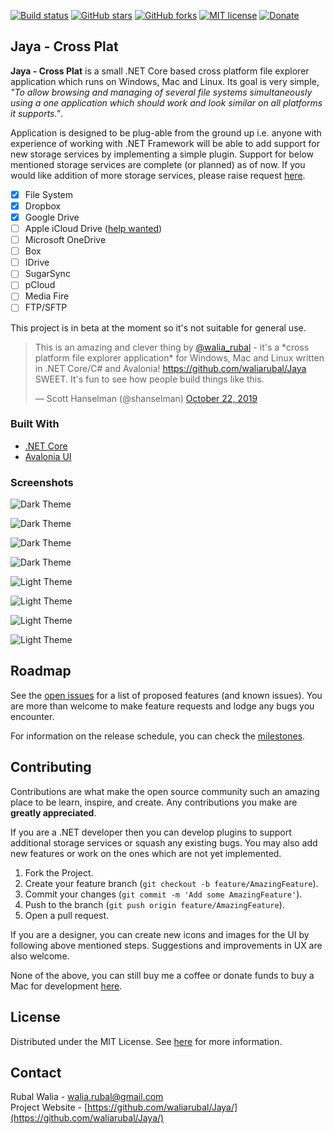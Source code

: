 [![Build status](https://ci.appveyor.com/api/projects/status/467yhb1fia401wai?svg=true)](https://ci.appveyor.com/project/waliarubal/jaya-dev)
[![GitHub stars](https://img.shields.io/github/stars/waliarubal/Jaya)](https://github.com/waliarubal/Jaya/stargazers)
[![GitHub forks](https://img.shields.io/github/forks/waliarubal/Jaya)](https://github.com/waliarubal/Jaya/network)
[![MIT license](https://img.shields.io/github/license/waliarubal/Jaya)](https://raw.githubusercontent.com/waliarubal/Jaya/dev/LICENSE)
[![Donate](https://img.shields.io/badge/Donate-PayPal-green.svg)](https://www.paypal.com/cgi-bin/webscr?cmd=_s-xclick&hosted_button_id=DEXCFJ6R48SR2)

## Jaya - Cross Plat

**Jaya - Cross Plat** is a small .NET Core based cross platform file explorer application which runs on Windows, Mac and Linux. Its goal is very simple, *"To allow browsing and managing of several file systems simultaneously using a one  application which should work and look similar on all platforms it supports."*.

Application is designed to be plug-able from the ground up i.e. anyone with experience of working with .NET Framework will be able to add support for new storage services by implementing a simple plugin. Support for below mentioned storage services are complete (or planned) as of now. If you would like addition of more storage services, please raise request [here](https://github.com/waliarubal/Jaya/issues).
- [x] File System
- [x] Dropbox
- [x] Google Drive
- [ ] Apple iCloud Drive ([help wanted](https://github.com/waliarubal/Jaya/issues/17))
- [ ] Microsoft OneDrive
- [ ] Box
- [ ] IDrive
- [ ] SugarSync
- [ ] pCloud
- [ ] Media Fire
- [ ] FTP/SFTP

This project is in beta at the moment so it's not suitable for general use.

<blockquote>
<p lang="en" dir="ltr">This is an amazing and clever thing by <a href="https://twitter.com/walia_rubal?ref_src=twsrc%5Etfw">@walia_rubal</a> - it&#39;s a *cross platform file explorer application* for Windows, Mac and Linux written in .NET Core/C# and Avalonia! <a href="https://github.com/waliarubal/Jaya">https://github.com/waliarubal/Jaya</a> SWEET. It&#39;s fun to see how people build things like this.</p>
&mdash; Scott Hanselman (@shanselman) <a href="https://twitter.com/shanselman/status/1186681229480906753?ref_src=twsrc%5Etfw">October 22, 2019</a>
</blockquote>

### Built With
* [.NET Core](https://github.com/dotnet/core)
* [Avalonia UI](https://avaloniaui.net/)

### Screenshots

![Dark Theme](https://raw.githubusercontent.com/waliarubal/Jaya/dev/Documents/00.png)

![Dark Theme](https://raw.githubusercontent.com/waliarubal/Jaya/dev/Documents/06.png)

![Dark Theme](https://raw.githubusercontent.com/waliarubal/Jaya/dev/Documents/02.png)

![Dark Theme](https://raw.githubusercontent.com/waliarubal/Jaya/dev/Documents/05.png)

![Light Theme](https://raw.githubusercontent.com/waliarubal/Jaya/dev/Documents/01.png)

![Light Theme](https://raw.githubusercontent.com/waliarubal/Jaya/dev/Documents/07.png)

![Light Theme](https://raw.githubusercontent.com/waliarubal/Jaya/dev/Documents/03.png)

![Light Theme](https://raw.githubusercontent.com/waliarubal/Jaya/dev/Documents/04.png)

## Roadmap

See the [open issues](https://github.com/waliarubal/Jaya/issues) for a list of proposed features (and known issues). You are more than welcome to make feature requests and lodge any bugs you encounter. 

For information on the release schedule, you can check the [milestones](https://github.com/waliarubal/Jaya/milestones).

## Contributing

Contributions are what make the open source community such an amazing place to be learn, inspire, and create. Any contributions you make are **greatly appreciated**.

If you are a .NET developer then you can develop plugins to support additional storage services or squash any existing bugs. You may also add new features or work on the ones which are not yet implemented.

1. Fork the Project.
2. Create your feature branch (`git checkout -b feature/AmazingFeature`).
3. Commit your changes (`git commit -m 'Add some AmazingFeature'`).
4. Push to the branch (`git push origin feature/AmazingFeature`).
5. Open a pull request.

If you are a designer, you can create new icons and images for the UI by following above mentioned steps. Suggestions and improvements in UX are also welcome.

None of the above, you can still buy me a coffee or donate funds to buy a Mac for development [here](https://www.paypal.com/cgi-bin/webscr?cmd=_s-xclick&hosted_button_id=DEXCFJ6R48SR2).

## License

Distributed under the MIT License. See [here](https://raw.githubusercontent.com/waliarubal/Jaya/dev/LICENSE) for more information.

## Contact

Rubal Walia - walia.rubal@gmail.com  
Project Website - [https://github.com/waliarubal/Jaya/](https://github.com/waliarubal/Jaya/)
